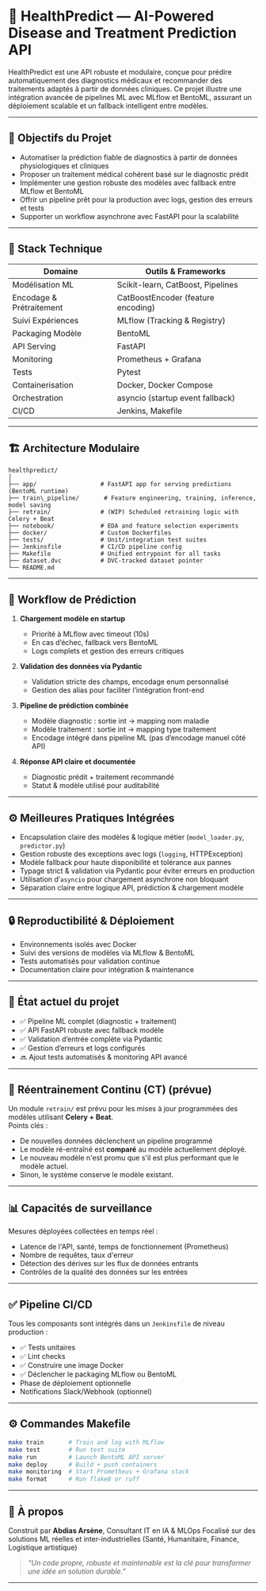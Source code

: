# 🎯 HealthPredict — AI-Powered Disease and Treatment Prediction API

HealthPredict est une API robuste et modulaire, conçue pour prédire automatiquement des diagnostics médicaux et recommander des traitements adaptés à partir de données cliniques.
Ce projet illustre une intégration avancée de pipelines ML avec MLflow et BentoML, assurant un déploiement scalable et un fallback intelligent entre modèles.

---

## 🧠 Objectifs du Projet

* Automatiser la prédiction fiable de diagnostics à partir de données physiologiques et cliniques
* Proposer un traitement médical cohérent basé sur le diagnostic prédit
* Implémenter une gestion robuste des modèles avec fallback entre MLflow et BentoML
* Offrir un pipeline prêt pour la production avec logs, gestion des erreurs et tests
* Supporter un workflow asynchrone avec FastAPI pour la scalabilité

---

## 🧰 Stack Technique

| Domaine                  | Outils & Frameworks                |
| ------------------------ | ---------------------------------- |
| Modélisation ML          | Scikit-learn, CatBoost, Pipelines  |
| Encodage & Prétraitement | CatBoostEncoder (feature encoding) |
| Suivi Expériences        | MLflow (Tracking & Registry)       |
| Packaging Modèle         | BentoML                            |
| API Serving              | FastAPI                            |
| Monitoring               | Prometheus + Grafana |
| Tests                    | Pytest                             |
| Containerisation         | Docker, Docker Compose             |
| Orchestration            | asyncio (startup event fallback)   |
| CI/CD                    | Jenkins, Makefile                  | 
---

## 🏗️ Architecture Modulaire

```
healthpredict/
│
├── app/                  # FastAPI app for serving predictions (BentoML runtime)
├── train\_pipeline/       # Feature engineering, training, inference, model saving
├── retrain/              # (WIP) Scheduled retraining logic with Celery + Beat
├── notebook/             # EDA and feature selection experiments
├── docker/               # Custom Dockerfiles
├── tests/                # Unit/integration test suites
├── Jenkinsfile           # CI/CD pipeline config
├── Makefile              # Unified entrypoint for all tasks
├── dataset.dvc           # DVC-tracked dataset pointer
└── README.md
```

---

## 🔄 Workflow de Prédiction

1. **Chargement modèle en startup**

   * Priorité à MLflow avec timeout (10s)
   * En cas d’échec, fallback vers BentoML
   * Logs complets et gestion des erreurs critiques

2. **Validation des données via Pydantic**

   * Validation stricte des champs, encodage enum personnalisé
   * Gestion des alias pour faciliter l’intégration front-end

3. **Pipeline de prédiction combinée**

   * Modèle diagnostic : sortie int → mapping nom maladie
   * Modèle traitement : sortie int → mapping type traitement
   * Encodage intégré dans pipeline ML (pas d’encodage manuel côté API)

4. **Réponse API claire et documentée**

   * Diagnostic prédit + traitement recommandé
   * Statut & modèle utilisé pour auditabilité

---

## ⚙️ Meilleures Pratiques Intégrées

* Encapsulation claire des modèles & logique métier (`model_loader.py`, `predictor.py`)
* Gestion robuste des exceptions avec logs (`logging`, HTTPException)
* Modèle fallback pour haute disponibilité et tolérance aux pannes
* Typage strict & validation via Pydantic pour éviter erreurs en production
* Utilisation d’`asyncio` pour chargement asynchrone non bloquant
* Séparation claire entre logique API, prédiction & chargement modèle

---

## 🔒 Reproductibilité & Déploiement

* Environnements isolés avec Docker
* Suivi des versions de modèles via MLflow & BentoML
* Tests automatisés pour validation continue
* Documentation claire pour intégration & maintenance

---

## 📍 État actuel du projet

* ✅ Pipeline ML complet (diagnostic + traitement)
* ✅ API FastAPI robuste avec fallback modèle
* ✅ Validation d’entrée complète via Pydantic
* ✅ Gestion d’erreurs et logs configurés
* 🔜 Ajout tests automatisés & monitoring API avancé

---

## 🔄 Réentrainement Continu (CT) (prévue)

Un module `retrain/` est prévu pour les mises à jour programmées des modèles utilisant **Celery + Beat**.  
Points clés :
- De nouvelles données déclenchent un pipeline programmé
- Le modèle ré-entraîné est **comparé** au modèle actuellement déployé.
- Le nouveau modèle n'est promu que s'il est plus performant que le modèle actuel.
- Sinon, le système conserve le modèle existant.

---

## 📊 Capacités de surveillance

Mesures déployées collectées en temps réel :
- Latence de l'API, santé, temps de fonctionnement (Prometheus)
- Nombre de requêtes, taux d'erreur
- Détection des dérives sur les flux de données entrants
- Contrôles de la qualité des données sur les entrées
  
---

## ✅ Pipeline CI/CD

Tous les composants sont intégrés dans un `Jenkinsfile` de niveau production :
- ✅ Tests unitaires
- ✅ Lint checks
- ✅ Construire une image Docker
- ✅ Déclencher le packaging MLflow ou BentoML
- Phase de déploiement optionnelle
- Notifications Slack/Webhook (optionnel)

---

## ⚙️ Commandes Makefile

```bash
make train       # Train and log with MLflow
make test        # Run test suite
make run         # Launch BentoML API server
make deploy      # Build + push containers
make monitoring  # Start Prometheus + Grafana stack
make format      # Run flake8 or ruff
````
---

## 🔗 À propos

Construit par **Abdias Arsène**, Consultant IT en IA & MLOps
Focalisé sur des solutions ML réelles et inter-industrielles (Santé, Humanitaire, Finance, Logistique artistique)

> *“Un code propre, robuste et maintenable est la clé pour transformer une idée en solution durable.”*

---
